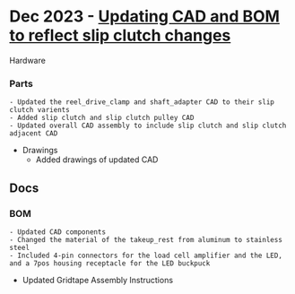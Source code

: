 # Dec 2023 - [Updating CAD and BOM to reflect slip clutch changes](https://github.com/htem/GridTapeStage/pull/3)
Hardware
### Parts
	- Updated the reel_drive_clamp and shaft_adapter CAD to their slip clutch varients
	- Added slip clutch and slip clutch pulley CAD 
	- Updated overall CAD assembly to include slip clutch and slip clutch adjacent CAD
- Drawings
	- Added drawings of updated CAD

## Docs
### BOM
	- Updated CAD components
	- Changed the material of the takeup_rest from aluminum to stainless steel
	- Included 4-pin connectors for the load cell amplifier and the LED, and a 7pos housing receptacle for the LED buckpuck
- Updated Gridtape Assembly Instructions